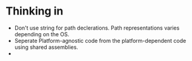 # Thinking in 

- Don't use string for path declerations. Path representations varies depending on the OS.
- Seperate Platform-agnostic code from the platform-dependent code using shared assemblies.
- 
